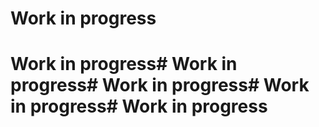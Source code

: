 # Work in progress
# Work in progress# Work in progress# Work in progress# Work in progress# Work in progress
